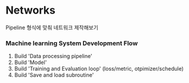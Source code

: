 # Networks

Pipeline 형식에 맞춰 네트워크 제작해보기

### Machine learning System Development Flow
    
1. Build 'Data processing pipeline'
2. Build 'Model'
3. Build 'Training and Evaluation loop'
    (loss/metric, otpimizer/schedule)
4. Build 'Save and load subroutine'
